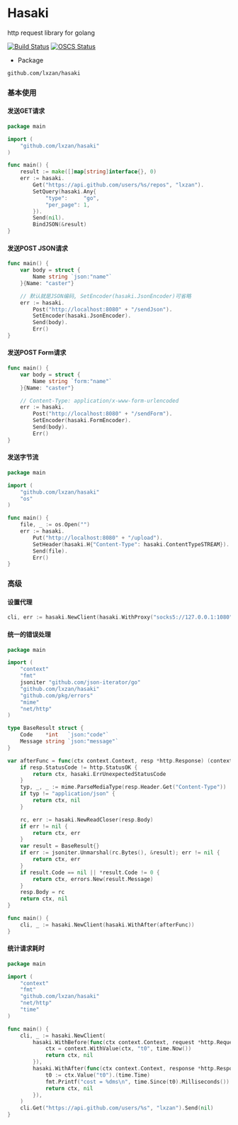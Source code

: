 # Hasaki
http request library for golang

[![Build Status](https://github.com/lxzan/hasaki/workflows/Go%20Test/badge.svg?branch=master)](https://github.com/lxzan/hasaki/actions?query=branch%3Amaster)
[![OSCS Status](https://www.oscs1024.com/platform/badge/lxzan/hasaki.svg?size=small)](https://www.oscs1024.com/project/lxzan/hasaki?ref=badge_small)

- Package
```bash
github.com/lxzan/hasaki
```

### 基本使用
#### 发送GET请求
```go
package main

import (
	"github.com/lxzan/hasaki"
)

func main() {
	result := make([]map[string]interface{}, 0)
	err := hasaki.
		Get("https://api.github.com/users/%s/repos", "lxzan").
		SetQuery(hasaki.Any{
			"type":     "go",
			"per_page": 1,
		}).
		Send(nil).
		BindJSON(&result)
}
```

#### 发送POST JSON请求
```go
func main() {
	var body = struct {
		Name string `json:"name"`
	}{Name: "caster"}

	// 默认就是JSON编码, SetEncoder(hasaki.JsonEncoder)可省略
	err := hasaki.
		Post("http://localhost:8080" + "/sendJson").
		SetEncoder(hasaki.JsonEncoder).
		Send(body).
		Err()
}
```

#### 发送POST Form请求
```go
func main() {
	var body = struct {
		Name string `form:"name"`
	}{Name: "caster"}

    // Content-Type: application/x-www-form-urlencoded
	err := hasaki.
		Post("http://localhost:8080" + "/sendForm").
		SetEncoder(hasaki.FormEncoder).
		Send(body).
		Err()
}
```

#### 发送字节流
```go
package main

import (
	"github.com/lxzan/hasaki"
	"os"
)

func main() {
	file, _ := os.Open("")
	err := hasaki.
		Put("http://localhost:8080" + "/upload").
		SetHeader(hasaki.H{"Content-Type": hasaki.ContentTypeSTREAM}).
		Send(file).
		Err()
}
```

### 高级

#### 设置代理
```go
cli, err := hasaki.NewClient(hasaki.WithProxy("socks5://127.0.0.1:1080"))
```

#### 统一的错误处理
```go
package main

import (
	"context"
	"fmt"
	jsoniter "github.com/json-iterator/go"
	"github.com/lxzan/hasaki"
	"github.com/pkg/errors"
	"mime"
	"net/http"
)

type BaseResult struct {
	Code    *int   `json:"code"`
	Message string `json:"message"`
}

var afterFunc = func(ctx context.Context, resp *http.Response) (context.Context, error) {
	if resp.StatusCode != http.StatusOK {
		return ctx, hasaki.ErrUnexpectedStatusCode
	}
	typ, _, _ := mime.ParseMediaType(resp.Header.Get("Content-Type"))
	if typ != "application/json" {
		return ctx, nil
	}

	rc, err := hasaki.NewReadCloser(resp.Body)
	if err != nil {
		return ctx, err
	}
	var result = BaseResult{}
	if err := jsoniter.Unmarshal(rc.Bytes(), &result); err != nil {
		return ctx, err
	}
	if result.Code == nil || *result.Code != 0 {
		return ctx, errors.New(result.Message)
	}
	resp.Body = rc
	return ctx, nil
}

func main() {
	cli, _ := hasaki.NewClient(hasaki.WithAfter(afterFunc))
}
```

#### 统计请求耗时
```go
package main

import (
	"context"
	"fmt"
	"github.com/lxzan/hasaki"
	"net/http"
	"time"
)

func main() {
	cli, _ := hasaki.NewClient(
		hasaki.WithBefore(func(ctx context.Context, request *http.Request) (context.Context, error) {
			ctx = context.WithValue(ctx, "t0", time.Now())
			return ctx, nil
		}),
		hasaki.WithAfter(func(ctx context.Context, response *http.Response) (context.Context, error) {
			t0 := ctx.Value("t0").(time.Time)
			fmt.Printf("cost = %dms\n", time.Since(t0).Milliseconds())
			return ctx, nil
		}),
	)
	cli.Get("https://api.github.com/users/%s", "lxzan").Send(nil)
}
```